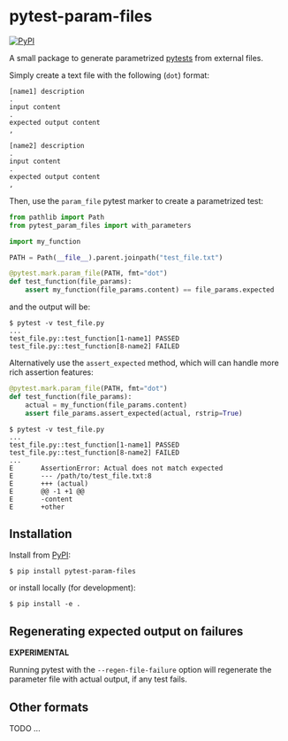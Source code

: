 # pytest-param-files

[![PyPI][pypi-badge]][pypi-link]

A small package to generate parametrized [pytests](https://docs.pytest.org) from external files.

Simply create a text file with the following (`dot`) format:

```
[name1] description
.
input content
.
expected output content
,

[name2] description
.
input content
.
expected output content
,
```

Then, use the `param_file` pytest marker to create a parametrized test:

```python
from pathlib import Path
from pytest_param_files import with_parameters

import my_function

PATH = Path(__file__).parent.joinpath("test_file.txt")

@pytest.mark.param_file(PATH, fmt="dot")
def test_function(file_params):
    assert my_function(file_params.content) == file_params.expected
```

and the output will be:

```console
$ pytest -v test_file.py
...
test_file.py::test_function[1-name1] PASSED
test_file.py::test_function[8-name2] FAILED
```

Alternatively use the `assert_expected` method, which will can handle more rich assertion features:

```python
@pytest.mark.param_file(PATH, fmt="dot")
def test_function(file_params):
    actual = my_function(file_params.content)
    assert file_params.assert_expected(actual, rstrip=True)
```

```console
$ pytest -v test_file.py
...
test_file.py::test_function[1-name1] PASSED
test_file.py::test_function[8-name2] FAILED
...
E       AssertionError: Actual does not match expected
E       --- /path/to/test_file.txt:8
E       +++ (actual)
E       @@ -1 +1 @@
E       -content
E       +other
```

## Installation

Install from [PyPI][pypi-link]:

```console
$ pip install pytest-param-files
```

or install locally (for development):

```console
$ pip install -e .
```

## Regenerating expected output on failures

**EXPERIMENTAL**

Running pytest with the `--regen-file-failure` option will regenerate the parameter file with actual output, if any test fails.

## Other formats

TODO ...

[pypi-badge]: https://img.shields.io/pypi/v/pytest_param_files.svg
[pypi-link]: https://pypi.org/project/pytest_param_files
